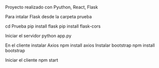 Proyecto realizado con Pyuthon, React, Flask

Para intalar Flask desde la carpeta prueba 

cd Prueba
pip install flask
pip install flask-cors

Iniciar el servidor 
python app.py

En el cliente
instalar Axios
npm install axios
Instalar bootstrap 
npm install bootstrap

Iniciar el cliente
npm start

